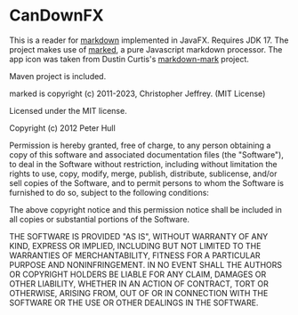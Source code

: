 CanDownFX
=========

This is a reader for [markdown][] implemented in JavaFX. Requires 
JDK 17. 
The project makes use of [marked][], a pure Javascript markdown processor.
The app icon was taken from Dustin Curtis's
[markdown-mark][] project.

[markdown]: http://daringfireball.net/projects/markdown/
[marked]: http://github.com/markedjs/marked
[markdown-mark]: http://github.com/dcurtis/markdown-mark

Maven project is included.

marked is copyright (c) 2011-2023, Christopher Jeffrey. (MIT License)

Licensed under the MIT license.

Copyright (c) 2012 Peter Hull

Permission is hereby granted, free of charge, to any person obtaining
a copy of this software and associated documentation files (the
"Software"), to deal in the Software without restriction, including
without limitation the rights to use, copy, modify, merge, publish,
distribute, sublicense, and/or sell copies of the Software, and to
permit persons to whom the Software is furnished to do so, subject to
the following conditions:

The above copyright notice and this permission notice shall be
included in all copies or substantial portions of the Software.

THE SOFTWARE IS PROVIDED "AS IS", WITHOUT WARRANTY OF ANY KIND,
EXPRESS OR IMPLIED, INCLUDING BUT NOT LIMITED TO THE WARRANTIES OF
MERCHANTABILITY, FITNESS FOR A PARTICULAR PURPOSE AND
NONINFRINGEMENT. IN NO EVENT SHALL THE AUTHORS OR COPYRIGHT HOLDERS BE
LIABLE FOR ANY CLAIM, DAMAGES OR OTHER LIABILITY, WHETHER IN AN ACTION
OF CONTRACT, TORT OR OTHERWISE, ARISING FROM, OUT OF OR IN CONNECTION
WITH THE SOFTWARE OR THE USE OR OTHER DEALINGS IN THE SOFTWARE.
